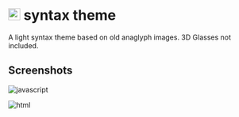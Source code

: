 # <img src="http://phonemica.net/github/anaglyph-syntax-name.png" height="24"> syntax theme

A light syntax theme based on old anaglyph images. 3D Glasses not included.

## Screenshots
![javascript](http://phonemica.net/github/anaglyph-syntax1.jpg)

![html](http://phonemica.net/github/anaglyph-syntax2.jpg)
